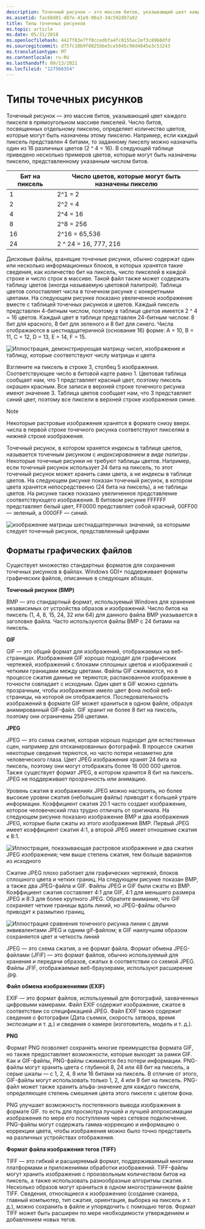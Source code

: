 ```yaml
---
description: Точечный рисунок — это массив битов, указывающий цвет каждого пикселя в прямоугольном массиве пикселей.
ms.assetid: fac60d01-d07e-41e9-98a3-34c592d97a92
title: Типы точечных рисунков
ms.topic: article
ms.date: 05/31/2018
ms.openlocfilehash: 4427f83e7ff0ccedbfa4fc0155ac2ef3c8968dfd
ms.sourcegitcommit: d75fc10b9f0825bbe5ce5045c90d4045e3c53243
ms.translationtype: MT
ms.contentlocale: ru-RU
ms.lasthandoff: 09/13/2021
ms.locfileid: "127566354"
---
```

# <a name="types-of-bitmaps"></a>Типы точечных рисунков

Точечный рисунок — это массив битов, указывающий цвет каждого пикселя в прямоугольном массиве пикселей. Число битов, посвященных отдельному пикселю, определяет количество цветов, которые могут быть назначены этому пикселю. Например, если каждый пиксель представлен 4 битами, то заданному пикселу можно назначить один из 16 различных цветов (2 ^ 4 = 16). В следующей таблице приведено несколько примеров цветов, которые могут быть назначены пикселю, представленному указанным числом битов.



| Бит на пиксель | Число цветов, которые могут быть назначены пикселю |
|----------------|--------------------------------------------------|
| 1              | 2^1 = 2                                          |
| 2              | 2^2 = 4                                          |
| 4              | 2^4 = 16                                         |
| 8              | 2^8 = 256                                        |
| 16             | 2^16 = 65,536                                    |
| 24             | 2 ^ 24 = 16, 777, 216                              |



 

Дисковые файлы, хранящие точечные рисунки, обычно содержат один или несколько информационных блоков, в которых хранятся такие сведения, как количество бит на пиксель, число пикселей в каждой строке и число строк в массиве. Такой файл также может содержать таблицу цветов (иногда называемую цветовой палитрой). Таблица цветов сопоставляет числа в точечном рисунке с конкретными цветами. На следующем рисунке показано увеличенное изображение вместе с таблицей точечных рисунков и цветов. Каждый пиксель представлен 4-битным числом, поэтому в таблице цветов имеется 2 ^ 4 = 16 цветов. Каждый цвет в таблице представлен 24-битным числом: 8 бит для красного, 8 бит для зеленого и 8 бит для синего. Числа отображаются в шестнадцатеричной (основание 16) форме: A = 10, B = 11, C = 12, D = 13, E = 14, F = 15.

![Иллюстрация, демонстрирующая матрицу чисел, изображение и таблицу, которые соответствуют числу матрицы и цвета](images/aboutgdip03-art01.png)

Взгляните на пиксель в строке 3, столбец 5 изображения. Соответствующее число в битовой карте равно 1. Цветовая таблица сообщает нам, что 1 представляет красный цвет, поэтому пиксель окрашен красным. Все записи в верхней строке точечного рисунка имеют значение 3. Таблица цветов сообщает нам, что 3 представляет синий цвет, поэтому все пиксели в верхней строке изображения синие.

> [!Note]  
> Некоторые растровые изображения хранятся в формате снизу вверх. числа в первой строке точечного рисунка соответствуют пикселям в нижней строке изображения.

 

Точечный рисунок, в котором хранятся индексы в таблице цветов, называется точечным рисунком с *индексированием в виде палитры* . Некоторые точечные рисунки не требуют таблицы цветов. Например, если точечный рисунок использует 24 бита на пиксель, то этот точечный рисунок может хранить сами цвета, а не индексы в таблице цветов. На следующем рисунке показан точечный рисунок, в котором цвета хранятся непосредственно (24 бита на пиксель), а не таблицы цветов. На рисунке также показано увеличенное представление соответствующего изображения. В битовом рисунке FFFFFF представляет белый цвет, FF0000 представляет собой красный, 00FF00 — зеленый, а 0000FF — синий.

![изображение матрицы шестнадцатеричных значений, за которыми следует точечный рисунок, представленный цифрами](images/aboutgdip03-art02.png)

 

## <a name="graphics-file-formats"></a>Форматы графических файлов

Существует множество стандартных форматов для сохранения точечных рисунков в файлах. Windows GDI+ поддерживает форматы графических файлов, описанные в следующих абзацах.

**Точечный рисунок (BMP)**

BMP — это стандартный формат, используемый Windows для хранения независимых от устройства образов и изображений. Число битов на пиксель (1, 4, 8, 15, 24, 32 или 64) для данного файла BMP указывается в заголовке файла. Часто используются файлы BMP с 24 битами на пиксель.

**GIF**

GIF — это общий формат для изображений, отображаемых на веб-страницах. Изображения GIF хорошо подходят для графических чертежей, изображений с блоками сплошных цветов и изображений с четкими границами между цветами. Файлы GIF сжимаются, но в процессе сжатия данные не теряются; распакованное изображение в точности совпадает с исходным. Один цвет в GIF можно сделать прозрачным, чтобы изображение имело цвет фона любой веб-страницы, на которой он отображается. Последовательность изображений в формате GIF может храниться в одном файле, образуя анимированный GIF-файл. GIF хранит не более 8 бит на пиксель, поэтому они ограничены 256 цветами.

**JPEG**

JPEG — это схема сжатия, которая хорошо подходит для естественных сцен, например для отсканированных фотографий. В процессе сжатия некоторые сведения теряются, но часто потери незаметно для человеческого глаза. Цвет JPEG изображения хранят 24 бита на пиксель, поэтому они могут отображать более 16 000 000 цветов. Также существует формат JPEG, в котором хранится 8 бит на пиксель. JPEG не поддерживает прозрачность или анимацию.

Уровень сжатия в изображениях JPEG можно настроить, но более высокие уровни сжатия (небольшие файлы) приводят к большей утрате информации. Коэффициент сжатия 20:1 часто создает изображение, которое человеческий глаз трудно отличать от оригинала. На следующем рисунке показано изображение BMP и два изображения JPEG, которые были сжаты из этого изображения BMP. Первый JPEG имеет коэффициент сжатия 4:1, а второй JPEG имеет отношение сжатия к 8:1.

![Иллюстрация, показывающая растровое изображение и два сжатия JPEG изображения; чем выше степень сжатия, тем больше вариантов из исходного](images/aboutgdip03-art03.png)

Сжатие JPEG плохо работает для графических чертежей, блоков сплошного цвета и четких границ. На следующем рисунке показан BMP, а также два JPEG-файла и GIF. Файлы JPEG и GIF были сжаты из BMP. Коэффициент сжатия составляет 4:1 для GIF, 4:1 для меньшего размера JPEG и 8:3 для более крупного JPEG. Обратите внимание, что GIF сохраняет четкие границы вдоль линий, но JPEG-файлы обычно приводят к размытию границ.

![Иллюстрация сравнения точечного рисунка линии с двумя эквивалентами JPEG и одним gif-файлом; в GIF наилучшим образом сохраняется цвет и четкость линий](images/aboutgdip03-art03a.png)

JPEG — это схема сжатия, а не формат файла. Формат обмена JPEG-файлами (JFIF) — это формат файлов, обычно используемый для хранения и передачи образов, сжатых в соответствии со схемой JPEG. Файлы JFIF, отображаемые веб-браузерами, используют расширение .jpg.

**Файл обмена изображениями (EXIF)**

EXIF — это формат файлов, используемый для фотографий, захваченных цифровыми камерами. Файл EXIF содержит изображение, сжатое в соответствии со спецификацией JPEG. Файл EXIF также содержит сведения о фотографии (Дата съемки, скорость затвора, время экспозиции и т. д.) и сведения о камере (изготовитель, модель и т. д.).

**PNG**

Формат PNG позволяет сохранять многие преимущества формата GIF, но также предоставляет возможности, которые выходят за рамки GIF. Как и GIF-файлы, PNG-файлы сжимаются без потери информации. PNG-файлы могут хранить цвета с глубиной 8, 24 или 48 бит на пиксель, а серые шкалы — с 1, 2, 4, 8 или 16 битами на пиксель. В отличие от этого, GIF-файлы могут использовать только 1, 2, 4 или 8 бит на пиксель. PNG-файл может также хранить альфа-значение для каждого пикселя, определяющее степень смешения цвета этого пикселя с цветом фона.

PNG улучшает возможность постепенного вывода изображения в формате GIF. то есть для просмотра лучшей и лучшей аппроксимации изображения по мере его поступления через сетевое подключение. PNG-файлы могут содержать гамма-коррекцию и информацию о коррекции цвета, чтобы изображения можно было точно представить на различных устройствах отображения.

**Формат файла изображения тегов (TIFF)**

TIFF — это гибкий и расширяемый формат, поддерживаемый многими платформами и приложениями обработки изображений. TIFF-файлы могут хранить изображения с произвольным количеством битов на пиксель, а также использовать разнообразные алгоритмы сжатия. Несколько образов могут храниться в одном многостраничном файле TIFF. Сведения, относящиеся к изображению (создание сканера, главный компьютер, тип сжатия, ориентация, выборка на пиксель и т. д.), можно сохранить в файле и упорядочить с помощью тегов. Формат TIFF может быть расширен по мере необходимости утверждением и добавлением новых тегов.

 

 



